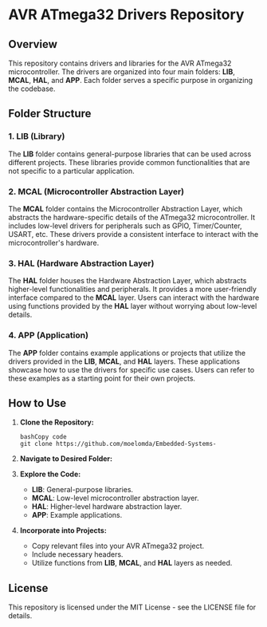 # AVR ATmega32 Drivers Repository

## Overview

This repository contains drivers and libraries for the AVR ATmega32 microcontroller. The drivers are organized into four main folders: **LIB**, **MCAL**, **HAL**, and **APP**. Each folder serves a specific purpose in organizing the codebase.

## Folder Structure

### 1. LIB (Library)

The **LIB** folder contains general-purpose libraries that can be used across different projects. These libraries provide common functionalities that are not specific to a particular application.

### 2. MCAL (Microcontroller Abstraction Layer)

The **MCAL** folder contains the Microcontroller Abstraction Layer, which abstracts the hardware-specific details of the ATmega32 microcontroller. It includes low-level drivers for peripherals such as GPIO, Timer/Counter, USART, etc. These drivers provide a consistent interface to interact with the microcontroller's hardware.

### 3. HAL (Hardware Abstraction Layer)

The **HAL** folder houses the Hardware Abstraction Layer, which abstracts higher-level functionalities and peripherals. It provides a more user-friendly interface compared to the **MCAL** layer. Users can interact with the hardware using functions provided by the **HAL** layer without worrying about low-level details.

### 4. APP (Application)

The **APP** folder contains example applications or projects that utilize the drivers provided in the **LIB**, **MCAL**, and **HAL** layers. These applications showcase how to use the drivers for specific use cases. Users can refer to these examples as a starting point for their own projects.

## How to Use

1. **Clone the Repository:**

   ```
   bashCopy code
   git clone https://github.com/moelomda/Embedded-Systems-
   ```

2. **Navigate to Desired Folder:**

   

3. **Explore the Code:**

   - **LIB**: General-purpose libraries.
   - **MCAL**: Low-level microcontroller abstraction layer.
   - **HAL**: Higher-level hardware abstraction layer.
   - **APP**: Example applications.

4. **Incorporate into Projects:**

   - Copy relevant files into your AVR ATmega32 project.
   - Include necessary headers.
   - Utilize functions from **LIB**, **MCAL**, and **HAL** layers as needed.

## License

This repository is licensed under the MIT License - see the LICENSE file for details.
